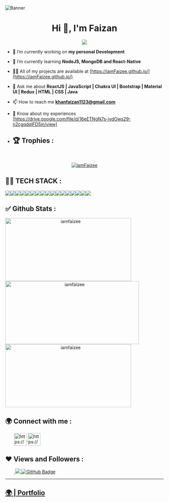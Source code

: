 
<img src="https://mir-s3-cdn-cf.behance.net/project_modules/1400/be832922391491.58c25558f0fe7.gif" alt="Banner" />
<h1 align="center">Hi 👋, I'm Faizan</h1>
<p align="center">
  <img src="https://readme-typing-svg.herokuapp.com/?lines=Full%20Stack%20MERN%20Developer;&center=true&width=700&height=50">
</p>


- 🔭 I’m currently working on **my personal Development**

- 🌱 I’m currently learning **NodeJS, MongoDB and React-Native**

- 👨‍💻 All of my projects are available at [https://iamFaizee.github.io/](https://iamFaizee.github.io/)

- 💬 Ask me about **ReactJS | JavaScript | Chakra UI | Bootstrap | Material UI | Redux | HTML | CSS | Java**

- 📫 How to reach me **khanfaizan1123@gmail.com**

- 📄 Know about my experiences [https://drive.google.com/file/d/16eETNgN7s-iydOws29-n2cgqdqlFD5in/view]

- ## 🏆 Trophies :
<br/>
<p align="center"> <a href="https://github.com/ryo-ma/github-profile-trophy"><img src="https://github-profile-trophy.vercel.app/?username=iamFaizee&theme=onedark" alt="iamFaizee" /></a> </p>



## 👨‍💻 TECH STACK :

<div align="center" style="display: flex; flex-wrap: wrap;">
<img src="https://img.shields.io/badge/react-%2320232a.svg?style=for-the-badge&logo=react&logoColor=%2361DAFB" />
<img src="https://img.shields.io/badge/React_Router-CA4245?style=for-the-badge&logo=react-router&logoColor=white" />
<img src="https://img.shields.io/badge/redux-%23593d88.svg?style=for-the-badge&logo=redux&logoColor=white" />
<img src="https://img.shields.io/badge/chakra-%234ED1C5.svg?style=for-the-badge&logo=chakraui&logoColor=white" />
<img src="https://img.shields.io/badge/MongoDB-%234ea94b.svg?style=for-the-badge&logo=mongodb&logoColor=white" />
<img src="https://img.shields.io/badge/HTML5-E34F26?style=for-the-badge&logo=html5&logoColor=white" />
<img src="https://img.shields.io/badge/CSS3-1572B6?style=for-the-badge&logo=css3&logoColor=white" />
<img src="https://img.shields.io/badge/JavaScript-323330?style=for-the-badge&logo=javascript&logoColor=F7DF1E" />
<img src="https://img.shields.io/badge/Bootstrap-563D7C?style=for-the-badge&logo=bootstrap&logoColor=white" />
<img src="https://img.shields.io/badge/Tailwind_CSS-38B2AC?style=for-the-badge&logo=tailwind-css&logoColor=white" />
<img src="https://img.shields.io/badge/Node.js-339933?style=for-the-badge&logo=nodedotjs&logoColor=white" />
<img src="https://img.shields.io/badge/Express.js-000000?style=for-the-badge&logo=express&logoColor=white" />
<img src="https://img.shields.io/badge/java-%23ED8B00.svg?style=for-the-badge&logo=java&logoColor=white" />
<img src="https://img.shields.io/badge/npm-CB3837?style=for-the-badge&logo=npm&logoColor=white" />
<img src="https://img.shields.io/badge/GitHub-100000?style=for-the-badge&logo=github&logoColor=white" />
<img src="https://img.shields.io/badge/GIT-E44C30?style=for-the-badge&logo=git&logoColor=white" />
<img src="https://img.shields.io/badge/vite-%23646CFF.svg?style=for-the-badge&logo=vite&logoColor=white" />
</div>

## ✅ Github Stats :

<div align="center" style="display: flex; flex-wrap: wrap;">

<img width="400px" height="200px" align="center" src="https://github-readme-stats.vercel.app/api?username=iamfaizee&theme=neon&border_radius=2.7&show_icons=true" alt="iamfaizee" />
  
<img width="425px" height="200px" align="center" src="https://github-readme-streak-stats.herokuapp.com/?user=iamfaizee&theme=neon&border_radius=2.7&date_format=M%20j%5B%2C%20Y%5D" alt="iamfaizee" />
  
<img width="400px" height="200px" align="center" src="https://github-readme-stats.vercel.app/api/top-langs/?username=iamfaizee&theme=neon&border_radius=2.7" alt="iamfaizee" />
  
</div>

<h2>🌍 Connect with me :</h2>
   <p align="left">
    &nbsp;&nbsp;&nbsp;&nbsp;&nbsp;&nbsp;
     <a href="https://www.linkedin.com/in/faizan-khan-455216261/" target="blank">
            <img align="center"
                src="https://img.icons8.com/3d-fluency/94/linkedin.png"
                alt="https://www.linkedin.com/in/faizan-khan-455216261/" width="40px" />
        </a>
        <a href="https://github.com/iamFaizee" target="blank">
            <img align="center"
                src="https://img.icons8.com/3d-fluency/94/github.png"
                alt="https://github.com/iamFaizee" width="40px"/>
        </a>
    </p>

<h2>❤ Views and Followers :</h2>
    &nbsp;&nbsp;&nbsp;&nbsp;&nbsp;&nbsp;&nbsp;<a href="https://github.com/iamfaizee/github-profile-views-counter">
        <img src="https://komarev.com/ghpvc/?username=iamfaizee" >
    </a>
    <a href="https://github.com/iamfaizee?tab=followers">
        <img src="https://img.shields.io/github/followers/iamfaizee?label=Followers&style=social" alt="GitHub Badge">
    </a>
    <hr />
    <h2><a href="https://iamfaizee.github.io/">🌍 | Portfolio </a></h2>
